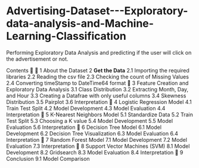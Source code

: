 # Advertising-Dataset---Exploratory-data-analysis-and-Machine-Learning-Classification
Performing Exploratory Data Analysis and predicting if the user will click on the advertisement or not.

Contents  
1 About the Dataset
2 **Get the Data**
2.1 Importing the required libraries
2.2 Reading the csv file
2.3 Checking the count of Missing Values
2.4 Converting timeStamp to DateTime64 format
 3 Feature Creation and Exploratory Data Analysis
3.1 Class Distribution
3.2 Extracting Month, Day, and Hour
3.3 Creating a Datafrae with only useful columns
3.4 Skewness Distribution
3.5 Pairplot
3.6 Interpretation
 4 Logistic Regression Model
4.1 Train Test Split
4.2 Model Development
4.3 Model Evaluation
4.4 Interpretation
 5 K-Nearest Neighbors Model
5.1 Standardize Data
5.2 Train Test Split
5.3 Choosing a K value
5.4 Model Development
5.5 Model Evaluation
5.6 Interpretation
 6 Decision Tree Model
6.1 Model Development
6.2 Decision Tree Visualization
6.3 Model Evaluation
6.4 Interpretation
 7 Random Forest Model
7.1 Model Development
7.2 Model Evaluation
7.3 Interpretation
 8 Support Vector Machines (SVM)
8.1 Model Development
8.2 Gridsearch
8.3 Model Evaluation
8.4 Interpretation
 9 Conclusion
9.1 Model Comparison
